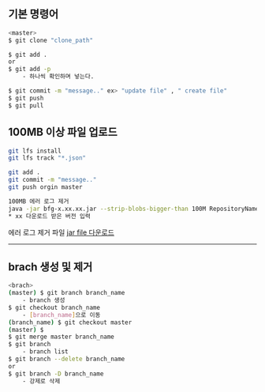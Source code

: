 ## 기본 명령어
```bash
<master>
$ git clone "clone_path"

$ git add .
or
$ git add -p
    - 하나씩 확인하며 넣는다.

$ git commit -m "message.." ex> "update file" , " create file"
$ git push
$ git pull
```
## 100MB 이상 파일 업로드
```bash
git lfs install
git lfs track "*.json"

git add .
git commit -m "message.."
git push orgin master

100MB 에러 로그 제거
java -jar bfg-x.xx.xx.jar --strip-blobs-bigger-than 100M RepositoryName.git
* xx 다운로드 받은 버전 입력
```
에러 로그 제거 파일
[jar file 다운로드](https://rtyley.github.io/bfg-repo-cleaner/)  

---
## brach 생성 및 제거
```bash
<brach>
(master) $ git branch branch_name
    - branch 생성
$ git checkout branch_name
    - [branch_name]으로 이동
(branch_name) $ git checkout master
(master) $
$ git merge master branch_name
$ git branch
    - branch list
$ git branch --delete branch_name
or
$ git branch -D branch_name
    - 강제로 삭제
```
